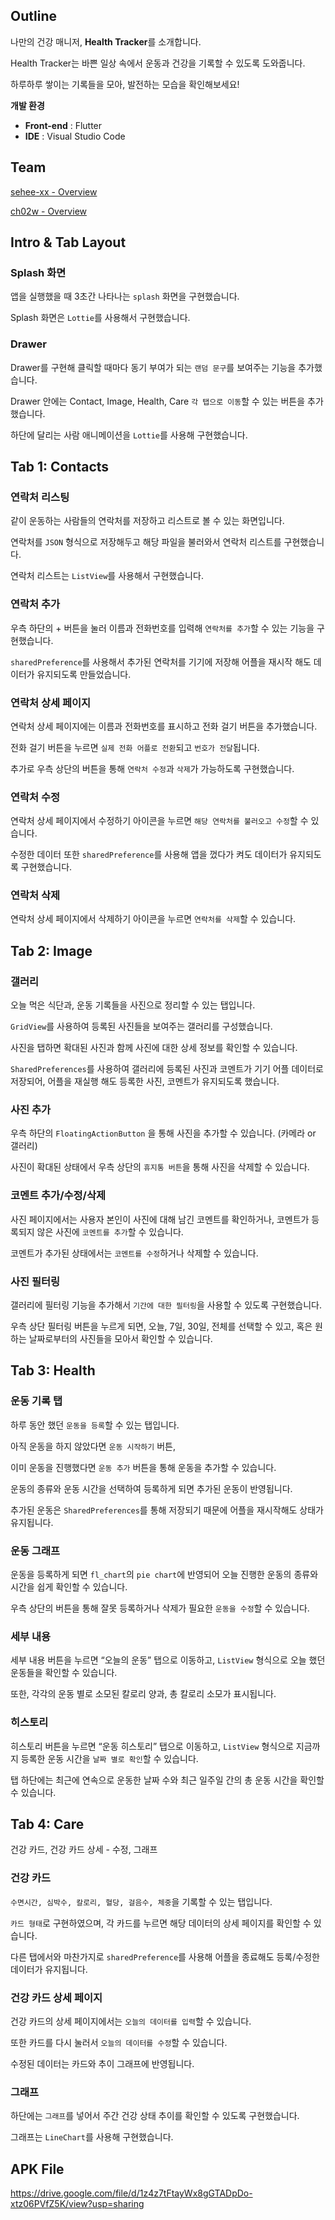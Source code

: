 ## Outline

나만의 건강 매니저, **Health Tracker**를 소개합니다.

Health Tracker는 바쁜 일상 속에서 운동과 건강을 기록할 수 있도록 도와줍니다. 

하루하루 쌓이는 기록들을 모아, 발전하는 모습을 확인해보세요!

**개발 환경**

- **Front-end** : Flutter
- **IDE** : Visual Studio Code

## Team

[sehee-xx - Overview](https://github.com/sehee-xx)

[ch02w - Overview](https://github.com/ch02w)

## Intro & Tab Layout

### Splash 화면

앱을 실행했을 때 3초간 나타나는 `splash` 화면을 구현했습니다.

Splash 화면은 `Lottie`를 사용해서 구현했습니다.

### Drawer

Drawer를 구현해 클릭할 때마다 동기 부여가 되는 `랜덤 문구`를 보여주는 기능을 추가했습니다.

Drawer 안에는 Contact, Image, Health, Care `각 탭으로 이동`할 수 있는 버튼을 추가했습니다.

하단에 달리는 사람 애니메이션을 `Lottie`를 사용해 구현했습니다.

## Tab 1: Contacts

### 연락처 리스팅

같이 운동하는 사람들의 연락처를 저장하고 리스트로 볼 수 있는 화면입니다.

연락처를 `JSON` 형식으로 저장해두고 해당 파일을 불러와서 연락처 리스트를 구현했습니다.

연락처 리스트는 `ListView`를 사용해서 구현했습니다.

### 연락처 추가

우측 하단의 + 버튼을 눌러 이름과 전화번호를 입력해 `연락처를 추가`할 수 있는 기능을 구현했습니다.

`sharedPreference`를 사용해서 추가된 연락처를 기기에 저장해 어플을 재시작 해도 데이터가 유지되도록 만들었습니다.

### 연락처 상세 페이지

연락처 상세 페이지에는 이름과 전화번호를 표시하고 전화 걸기 버튼을 추가했습니다.

전화 걸기 버튼을 누르면 `실제 전화 어플로 전환`되고 `번호가 전달`됩니다.

추가로 우측 상단의 버튼을 통해 `연락처 수정`과 `삭제`가 가능하도록 구현했습니다.

### 연락처 수정

연락처 상세 페이지에서 수정하기 아이콘을 누르면 `해당 연락처를 불러오고 수정`할 수 있습니다.

수정한 데이터 또한 `sharedPreference`를 사용해 앱을 껐다가 켜도 데이터가 유지되도록 구현했습니다.

### 연락처 삭제

연락처 상세 페이지에서 삭제하기 아이콘을 누르면 `연락처를 삭제`할 수 있습니다.

## Tab 2: Image

### 갤러리

오늘 먹은 식단과, 운동 기록들을 사진으로 정리할 수 있는 탭입니다.

`GridView`를 사용하여 등록된 사진들을 보여주는 갤러리를 구성했습니다.

사진을 탭하면 확대된 사진과 함께 사진에 대한 상세 정보를 확인할 수 있습니다. 

`SharedPreferences`를 사용하여 갤러리에 등록된 사진과 코멘트가 기기 어플 데이터로 저장되어, 어플을 재실행 해도 등록한 사진, 코멘트가 유지되도록 했습니다.

### 사진 추가

우측 하단의 `FloatingActionButton` 을 통해 사진을 추가할 수 있습니다. (카메라 or 갤러리)

사진이 확대된 상태에서 우측 상단의 `휴지통 버튼`을 통해 사진을 삭제할 수 있습니다.

### 코멘트 추가/수정/삭제

사진 페이지에서는 사용자 본인이 사진에 대해 남긴 코멘트를 확인하거나, 코멘트가 등록되지 않은 사진에 `코멘트를 추가`할 수 있습니다.

코멘트가 추가된 상태에서는 `코멘트를 수정`하거나 삭제할 수 있습니다.

### 사진 필터링

갤러리에 필터링 기능을 추가해서 `기간에 대한 필터링`을 사용할 수 있도록 구현했습니다.

우측 상단 필터링 버튼을 누르게 되면, 오늘, 7일, 30일, 전체를 선택할 수 있고, 혹은 원하는 날짜로부터의 사진들을 모아서 확인할 수 있습니다.

## Tab 3: Health

### 운동 기록 탭

하루 동안 했던 `운동을 등록`할 수 있는 탭입니다.

아직 운동을 하지 않았다면 `운동 시작하기` 버튼, 

이미 운동을 진행했다면 `운동 추가` 버튼을 통해 운동을 추가할 수 있습니다. 

운동의 종류와 운동 시간을 선택하여 등록하게 되면 추가된 운동이 반영됩니다.

추가된 운동은 `SharedPreferences`를 통해 저장되기 때문에 어플을 재시작해도 상태가 유지됩니다.

### 운동 그래프

운동을 등록하게 되면 `fl_chart`의 `pie chart`에 반영되어 오늘 진행한 운동의 종류와 시간을 쉽게 확인할 수 있습니다.

우측 상단의 버튼을 통해 잘못 등록하거나 삭제가 필요한 `운동을 수정`할 수 있습니다.

### 세부 내용

세부 내용 버튼을 누르면 “오늘의 운동” 탭으로 이동하고, `ListView` 형식으로 오늘 했던 운동들을 확인할 수 있습니다.

또한, 각각의 운동 별로 소모된 칼로리 양과, 총 칼로리 소모가 표시됩니다.

### 히스토리

히스토리 버튼을 누르면 “운동 히스토리” 탭으로 이동하고, `ListView` 형식으로 지금까지 등록한 운동 시간을 `날짜 별로 확인`할 수 있습니다.

탭 하단에는 최근에 연속으로 운동한 날짜 수와 최근 일주일 간의 총 운동 시간을 확인할 수 있습니다.

## Tab 4: Care

건강 카드, 건강 카드 상세 - 수정, 그래프

### 건강 카드

`수면시간, 심박수, 칼로리, 혈당, 걸음수, 체중`을 기록할 수 있는 탭입니다.

`카드 형태`로 구현하였으며, 각 카드를 누르면 해당 데이터의 상세 페이지를 확인할 수 있습니다.

다른 탭에서와 마찬가지로 `sharedPreference`를 사용해 어플을 종료해도 등록/수정한 데이터가 유지됩니다.

### 건강 카드 상세 페이지

건강 카드의 상세 페이지에서는 `오늘의 데이터를 입력`할 수 있습니다.

또한 카드를 다시 눌러서 `오늘의 데이터를 수정`할 수 있습니다. 

수정된 데이터는 카드와 추이 그래프에 반영됩니다.

### 그래프

하단에는 `그래프`를 넣어서 주간 건강 상태 추이를 확인할 수 있도록 구현했습니다.

그래프는 `LineChart`를 사용해 구현했습니다.

## APK File

https://drive.google.com/file/d/1z4z7tFtayWx8gGTADpDo-xtz06PVfZ5K/view?usp=sharing
